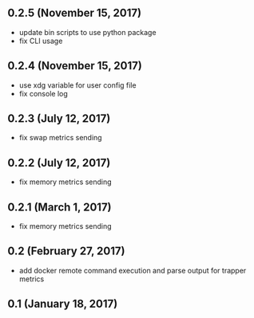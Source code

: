 ## 0.2.5 (November 15, 2017)

- update bin scripts to use python package
- fix CLI usage

## 0.2.4 (November 15, 2017)

- use xdg variable for user config file
- fix console log

## 0.2.3 (July 12, 2017)

- fix swap metrics sending

## 0.2.2 (July 12, 2017)

- fix memory metrics sending

## 0.2.1 (March 1, 2017)

- fix memory metrics sending

## 0.2 (February 27, 2017)

- add docker remote command execution and parse output for trapper metrics

## 0.1 (January 18, 2017)
